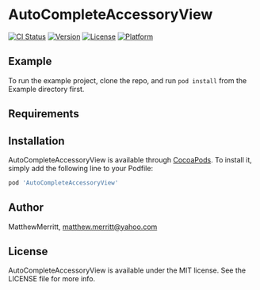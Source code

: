 # AutoCompleteAccessoryView

[![CI Status](https://img.shields.io/travis/MatthewMerritt/AutoCompleteAccessoryView.svg?style=flat)](https://travis-ci.org/MatthewMerritt/AutoCompleteAccessoryView)
[![Version](https://img.shields.io/cocoapods/v/AutoCompleteAccessoryView.svg?style=flat)](https://cocoapods.org/pods/AutoCompleteAccessoryView)
[![License](https://img.shields.io/github/license/MatthewMerritt/AutoCompleteAccessoryView?style=flat)](https://cocoapods.org/pods/AutoCompleteAccessoryView)
[![Platform](https://img.shields.io/cocoapods/p/AutoCompleteAccessoryView.svg?style=flat)](https://cocoapods.org/pods/AutoCompleteAccessoryView)

## Example

To run the example project, clone the repo, and run `pod install` from the Example directory first.

## Requirements

## Installation

AutoCompleteAccessoryView is available through [CocoaPods](https://cocoapods.org). To install
it, simply add the following line to your Podfile:

```ruby
pod 'AutoCompleteAccessoryView'

```

## Author

MatthewMerritt, matthew.merritt@yahoo.com

## License

AutoCompleteAccessoryView is available under the MIT license. See the LICENSE file for more info.
